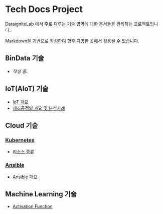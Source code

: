 # Tech Docs Project

DataigniteLab 에서 주로 다루는 기술 영역에 대한 문서들을 관리하는 프로젝트입니다.

Markdown을 기반으로 작성하여 향후 다양한 곳에서 활용될 수 있습니다.


## BinData 기술
* _작성 중.._

## IoT(AIoT) 기술

* [IoT 개요](https://github.com/dataignitelab/cloud_docs/blob/main/AIoT/01.IoT_개요.md)    
* [제조공정별 개요 및 분석사례](https://github.com/dataignitelab/cloud_docs/blob/main/Manufacturing_Process/)


## Cloud 기술

### [Kubernetes](https://github.com/dataignitelab/tech_docs/blob/main/cloud/kubernetes/)
* [리소스 종류](https://github.com/dataignitelab/tech_docs/blob/main/cloud/kubernetes/Resource.md)

### [Ansible](https://github.com/dataignitelab/tech_docs/blob/main/cloud/ansible)
* [Ansible 개요](https://github.com/dataignitelab/tech_docs/blob/main/cloud/ansible/01_ansible_개요.md)


## Machine Learning 기술
* [Activation Function](Machine_Learning/Activation_function.md)
